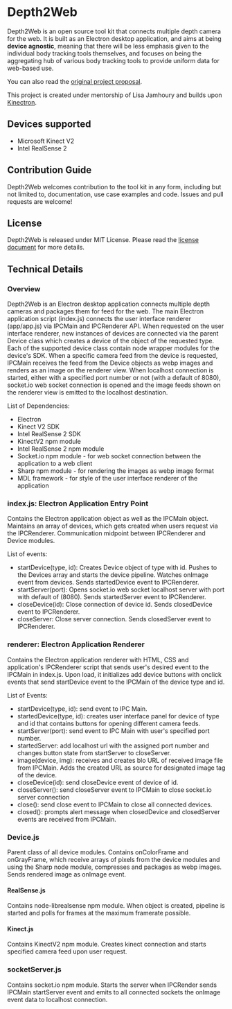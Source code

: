 # Depth2Web

Depth2Web is an open source tool kit that connects multiple depth camera for the web. It is built as an Electron desktop application, and aims at being **device agnostic**, meaning that there will be less emphasis given to the individual body tracking tools themselves, and focuses on being the aggregating hub of various body tracking tools to provide uniform data for web-based use.

You can also read the [original project proposal](PROPOSAL.md).

This project is created under mentorship of Lisa Jamhoury and builds upon [Kinectron](http://kinectron.github.io).

## Devices supported

* Microsoft Kinect V2
* Intel RealSense 2

## Contribution Guide

Depth2Web welcomes contribution to the tool kit in any form, including but not limited to, documentation, use case examples and code. Issues and pull requests are welcome!

## License

Depth2Web is released under MIT License. Please read the [license document](LICENSE.md) for more details.

## Technical Details

### Overview

Depth2Web is an Electron desktop application connects multiple depth cameras and packages them for feed for the web. The main Electron application script (index.js) connects the user interface renderer (app/app.js) via IPCMain and IPCRenderer API. When requested on the user interface renderer, new instances of devices are connected via the parent Device class which creates a device of the object of the requested type. Each of the supported device class contain node wrapper modules for the device's SDK. When a specific camera feed from the device is requested, IPCMain receives the feed from the Device objects as webp images and renders as an image on the renderer view. When localhost connection is started, either with a specified port number or not (with a default of 8080), socket.io web socket connection is opened and the image feeds shown on the renderer view is emitted to the localhost destination.

List of Dependencies:
* Electron
* Kinect V2 SDK
* Intel RealSense 2 SDK
* KinectV2 npm module
* Intel RealSense 2 npm module
* Socket.io npm module - for web socket connection between the application to a web client
* Sharp npm module - for rendering the images as webp image format
* MDL framework - for style of the user interface renderer of the application

### index.js: Electron Application Entry Point

Contains the Electron application object as well as the IPCMain object. Maintains an array of devices, which gets created when users request via the IPCRenderer. Communication midpoint between IPCRenderer and Device modules.

List of events:
* startDevice(type, id): Creates Device object of type with id. Pushes to the Devices array and starts the device pipeline. Watches onImage event from devices. Sends startedDevice event to IPCRenderer.
* startServer(port): Opens socket.io web socket localhost server with port with default of (8080). Sends startedServer event to IPCRenderer.
* closeDevice(id): Close connection of device id. Sends closedDevice event to IPCRenderer.
* closeServer: Close server connection. Sends closedServer event to IPCRenderer.

### renderer: Electron Application Renderer

Contains the Electron application renderer with HTML, CSS and application's IPCRenderer script that sends user's desired event to the IPCMain in index.js. Upon load, it initializes add device buttons with onclick events that send startDevice event to the IPCMain of the device type and id.

List of Events:
* startDevice(type, id): send event to IPC Main. 
* startedDevice(type, id): creates user interface panel for device of type and id that contains buttons for opening different camera feeds.
* startServer(port): send event to IPC Main with user's specified port number.
* startedServer: add localhost url with the assigned port number and changes button state from startServer to closeServer.
* image(device, img): receives and creates blo URL of received image file from IPCMain. Adds the created URL as source for designated image tag of the device.
* closeDevice(id): send closeDevice event of device of id.
* closeServer(): send closeServer event to IPCMain to close socket.io server connection
* close(): send close event to IPCMain to close all connected devices.
* closed(): prompts alert message when closedDevice and closedServer events are received from IPCMain.

### Device.js

Parent class of all device modules. Contains onColorFrame and onGrayFrame, which receive arrays of pixels from the device modules and using the Sharp node module, compresses and packages as webp images. Sends rendered image as onImage event.

#### RealSense.js

Contains node-librealsense npm module. When object is created, pipeline is started and polls for frames at the maximum framerate possible.

#### Kinect.js

Contains KinectV2 npm module. Creates kinect connection and starts specified camera feed upon user request.

### socketServer.js

Contains socket.io npm module. Starts the server when IPCRender sends IPCMain startServer event and emits to all connected sockets the onImage event data to localhost connection.
